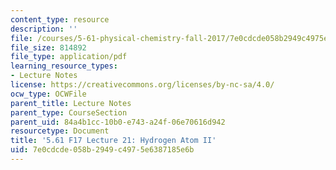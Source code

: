 ```yaml
---
content_type: resource
description: ''
file: /courses/5-61-physical-chemistry-fall-2017/7e0cdcde058b2949c4975e6387185e6b_MIT5_61F17_lec21.pdf
file_size: 814892
file_type: application/pdf
learning_resource_types:
- Lecture Notes
license: https://creativecommons.org/licenses/by-nc-sa/4.0/
ocw_type: OCWFile
parent_title: Lecture Notes
parent_type: CourseSection
parent_uid: 84a4b1cc-10b0-e743-a24f-06e70616d942
resourcetype: Document
title: '5.61 F17 Lecture 21: Hydrogen Atom II'
uid: 7e0cdcde-058b-2949-c497-5e6387185e6b
---
```

